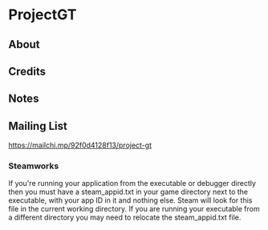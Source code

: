 # ProjectGT

## About

## Credits

## Notes

## Mailing List

https://mailchi.mp/92f0d4128f13/project-gt

### Steamworks

If you're running your application from the executable or debugger directly then you must have a steam_appid.txt in your game directory next to the executable, with your app ID in it and nothing else. Steam will look for this file in the current working directory. If you are running your executable from a different directory you may need to relocate the steam_appid.txt file.
